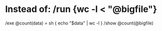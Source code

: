 # Instead of: /run {wc -l < "@bigfile"}
/exe @count(data) = sh { echo "$data" | wc -l }
/show @count(@bigfile)